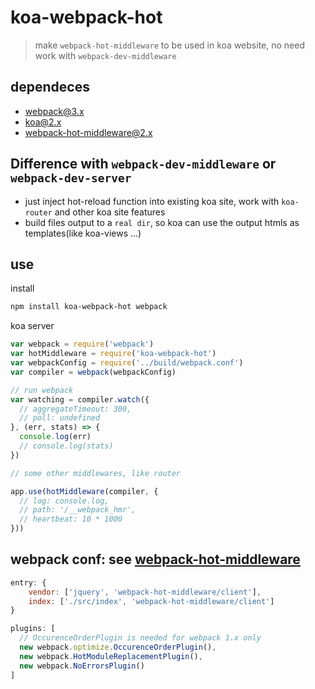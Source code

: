 # koa-webpack-hot

> make `webpack-hot-middleware` to be used in koa website, no need work with `webpack-dev-middleware`

## dependeces

- webpack@3.x
- koa@2.x
- webpack-hot-middleware@2.x

## Difference with `webpack-dev-middleware` or `webpack-dev-server`

- just inject hot-reload function into existing koa site, work with `koa-router` and other koa site features
- build files output to a `real dir`, so koa can use the output htmls as templates(like koa-views ...)

## use

install

```sh
npm install koa-webpack-hot webpack
```

koa server

```js
var webpack = require('webpack')
var hotMiddleware = require('koa-webpack-hot')
var webpackConfig = require('../build/webpack.conf')
var compiler = webpack(webpackConfig)

// run webpack
var watching = compiler.watch({
  // aggregateTimeout: 300,
  // poll: undefined
}, (err, stats) => {
  console.log(err)
  // console.log(stats)
})

// some other middlewares, like router

app.use(hotMiddleware(compiler, {
  // log: console.log,
  // path: '/__webpack_hmr',
  // heartbeat: 10 * 1000
}))
```

## webpack conf: see [webpack-hot-middleware](https://github.com/glenjamin/webpack-hot-middleware)

```js
entry: {
    vendor: ['jquery', 'webpack-hot-middleware/client'],
    index: ['./src/index', 'webpack-hot-middleware/client']
}

plugins: [
  // OccurenceOrderPlugin is needed for webpack 1.x only
  new webpack.optimize.OccurenceOrderPlugin(),
  new webpack.HotModuleReplacementPlugin(),
  new webpack.NoErrorsPlugin()
]
```
